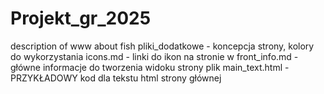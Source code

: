 # Projekt_gr_2025
description of www about fish
pliki_dodatkowe - koncepcja strony, kolory do wykorzystania
icons.md - linki do ikon na stronie
w front_info.md - główne informacje do tworzenia widoku strony
plik main_text.html - PRZYKŁADOWY kod dla tekstu html strony głównej
